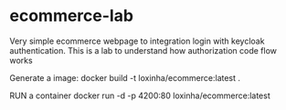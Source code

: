 # ecommerce-lab
Very simple ecommerce webpage to integration login with keycloak authentication.
This is a lab to understand how authorization code flow works

Generate a image:
docker build -t loxinha/ecommerce:latest .     

RUN a container
docker run -d -p 4200:80 loxinha/ecommerce:latest
